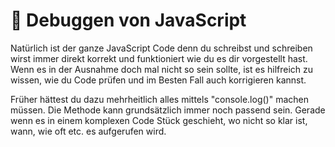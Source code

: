 # 🐛 Debuggen von JavaScript
Natürlich ist der ganze JavaScript Code denn du schreibst und schreiben wirst immer direkt korrekt und funktioniert wie du es dir vorgestellt hast. Wenn es in der Ausnahme doch mal nicht so sein sollte, ist es hilfreich zu wissen, wie du Code prüfen und im Besten Fall auch korrigieren kannst.

Früher hättest du dazu mehrheitlich alles mittels "console.log()" machen müssen. Die Methode kann grundsätzlich immer noch passend sein. Gerade wenn es in einem komplexen Code Stück geschieht, wo nicht so klar ist, wann, wie oft etc. es aufgerufen wird.